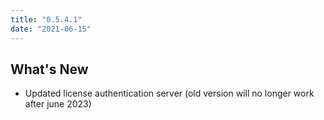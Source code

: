 ```yaml
---
title: "0.5.4.1"
date: "2021-06-15"
---
```


## What's New

- Updated license authentication server (old version will no longer work after june 2023)

